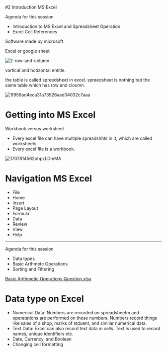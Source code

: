 #2 Introduction MS Excel

Agenda for this session

* Introduction to MS Excel and Spreadsheet Operation
* Excel Cell References

Software made by microsoft

Excel or google sheet

![2-row-and-column](https://github.com/user-attachments/assets/eb3cfbe5-0651-4b14-9c1b-0555868a1b4d)

vartical and hotizontal entitle.

the table is called spreedsheet in excel.
spreedsheet is nothing but the same table which has row and cloumn.

![1f959ad4eca31a73526aad34032c7aaa](https://github.com/user-attachments/assets/e8ee686e-7d7f-46a4-a5f3-db84cccc1154)

# Getting into MS Excel

Workbook versus worksheet
* Every excel file can have multiple spreadshhts in it, which are called worksheets
* Every excel file is a workbook.

![1707814562phpzLDmMA](https://github.com/user-attachments/assets/b87f2d92-232b-4771-a055-d915506ee48c)

# Navigation MS Excel

* File
* Home
* Insert
* Page Layout
* Formula
* Data
* Review
* View
* Help

________________________________________________________________________________________________________________________________________________

Agenda for this session

* Data types
* Basic Arthmetc Operations
* Sorting and Filtering

[Basic Arithmetic Operations Question.xlsx](https://github.com/user-attachments/files/20150809/Basic.Arithmetic.Operations.Question.xlsx)

# Data type on Excel

* Numerical Data: Numbers are recorded on spreadsheetm and operatations are performed on these numbers. Numbers record things like sales of a shop, marks of stduent, and similar numerical data.
* Text Data: Excel can also record text data in cells. Text is used to record names, unique identifiers etc.
* Date, Currency, and Boolean
* Changing cell formatting

  
